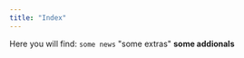 ```yaml
---
title: "Index"
---
```


Here you will find:
    `some news`
    "some extras"
    **some addionals**

